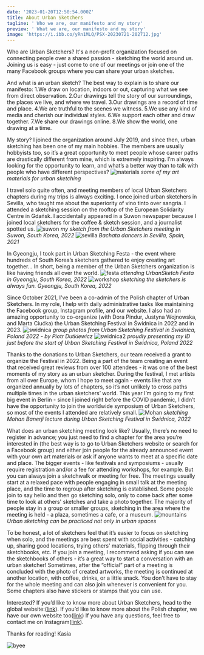```yaml
---
date: '2023-01-20T12:50:54.000Z'
title: About Urban Sketchers
tagline: ' Who we are, our manifesto and my story'
preview: ' What we are, our manifesto and my story'
image: 'https://i.ibb.co/yRn1MLQ/PSX-20230721-202712.jpg'
---
```

Who are Urban Sketchers? It's a non-profit organization focused on connecting people over a shared passion - sketching the world around us. Joining us is easy - just come to one of our meetings or join one of the many Facebook groups where you can share your urban sketches.

And what is an urban sketch? The best way to explain is to share our manifesto:
1.We draw on location, indoors or out, capturing what we see from direct observation.
2.Our drawings tell the story of our surroundings, the places we live, and where we travel.
3.Our drawings are a record of time and place.
4.We are truthful to the scenes we witness.
5.We use any kind of media and cherish our individual styles.
6.We support each other and draw together.
7.We share our drawings online.
8.We show the world, one drawing at a time.

My story? I joined the organization around July 2019, and since then, urban sketching has been one of my main hobbies. The members are usually hobbyists too, so it’s a great opportunity to meet people whose career paths are drastically different from mine, which is extremely inspiring. I’m always looking for the opportunity to learn, and what’s a better way than to talk with people who have different perspectives?
![materials](https://i.ibb.co/VHgZ90J/PXL-20220809-131648151.jpg)
*some of my art materials for urban sketching*

I travel solo quite often, and meeting members of local Urban Sketchers chapters during my trips is always exciting. I once joined urban sketchers in Sevilla, who taught me about the superiority of vino tinto over sangria. I attended a sketching session on the rooftop of the European Solidarity Centre in Gdańsk. I accidentally appeared in a Suwon newspaper because I joined local sketchers for the coffee & sketch session, and a journalist spotted us. 
![suwon](https://i.ibb.co/xhdK2V1/PSX-20230406-132531.jpg)
*my sketch from the Urban Sketchers meeting in Suwon, South Korea, 2022*
![sevilla](https://i.ibb.co/9bfcKzd/sevilla-bachata.jpg)
*Bachata dancers in Sevilla, Spain, 2021*

In Gyeongju, I took part in Urban Sketching Festa - the event where hundreds of South Korea’s sketchers gathered to enjoy creating art together… In short, being a member of the Urban Sketchers organization is like having friends all over the world.
![festa](https://i.ibb.co/3cPMFvY/PSX-20230320-150538.jpg)
*attending UrbanSketch Festa in Gyeongju, South Korea, 2022*
![workshop](https://i.ibb.co/brJgFS7/PSX-20221101-230007.jpg)
*sketching the sketchers is always fun. Gyeongju, South Korea, 2022*

Since October 2021, I've been a co-admin of the Polish chapter of Urban Sketchers. In my role, I help with daily administrative tasks like maintaining the Facebook group, Instagram profile, and our website. I also had an amazing opportunity to co-organize (with Dora Pindur, Justyna Wojnowska, and Marta Ciućka) the Urban Sketching Festival in Świdnica in 2022 and in 2023. 
![swidnica](https://i.ibb.co/WzdcXrL/swidnica.png)
*group photos from Urban Sketching Festival in Świdnica, Poland 2022 - by Piotr Dutkiewicz*
![swidnica2](https://i.ibb.co/XDYHLsT/PXL-20220811-093328426-MP.jpg)
*proudly presenting my ID just before the start of Urban Sketching Festival in Świdnica, Poland 2022*

Thanks to the donations to Urban Sketchers, our team received a grant to organize the Festival in 2022. Being a part of the team creating an event that received great reviews from over 100 attendees - it was one of the best moments of my story as an urban sketcher. During the festival, I met artists from all over Europe, whom I hope to meet again - events like that are organized annually by lots of chapters, so it’s not unlikely to cross paths multiple times in the urban sketchers’ world. This year I’m going to my first big event in Berlin - since I joined right before the COVID pandemic, I didn’t have the opportunity to join the worldwide symposium of Urban Sketchers, so most of the events I attended are relatively small.
![Mohan](https://i.ibb.co/T085TBr/PSX-20220815-180019.jpg)
*sketching Mohan Banerji lecture during Urban Sketching Festival in Świdnica, 2022*


What does an urban sketching meeting look like? Usually, there’s no need to register in advance; you just need to find a chapter for the area you’re interested in (the best way is to go to Urban Sketchers website or search for a Facebook group) and either join people for the already announced event with your own art materials or ask if anyone wants to meet at a specific date and place. The bigger events - like festivals and symposiums - usually require registration and/or a fee for attending workshops, for example. But you can always join a sketchwalk or meeting for free. The meetings usually start at a relaxed pace with people engaging in small talk at the meeting place, and the time to regroup after sketching is established. Some people join to say hello and then go sketching solo, only to come back after some time to look at others' sketches and take a photo together. The majority of people stay in a group or smaller groups, sketching in the area where the meeting is held - a plaza, sometimes a cafe, or a museum. 
![mountains](https://i.ibb.co/Jc9V0cH/PSX-20230125-222452.jpg)
*Urban sketching can be practiced not only in urban spaces*

To be honest, a lot of sketchers feel that it’s easier to focus on sketching when solo, and the meetings are best spent with social activities - catching up, sharing good locations, trying others' materials, flipping through their sketchbooks, etc. If you join a meeting, I recommend asking if you can see the sketchbooks of others - it’s a great way to start a conversation with an urban sketcher! Sometimes, after the “official” part of a meeting is concluded with the photo of created artworks, the meeting is continued at another location, with coffee, drinks, or a little snack. You don’t have to stay for the whole meeting and can also join whenever is convenient for you. Some chapters also have stickers or stamps that you can use.

Interested? If you’d like to know more about Urban Sketchers, head to the global website:([link](https://www.urbansketchers.com "link")). If you’d like to know more about the Polish chapter, we have our own website too([link](https://www.uskpoland.pl "link")) If you have any questions, feel free to contact me on Instagram([link](https://www.instagram.com/catherine_pl_art "link")).

Thanks for reading!
Kasia

![byee](https://i.ibb.co/kS47sMh/IMG-20220804-WA0004.jpg)
